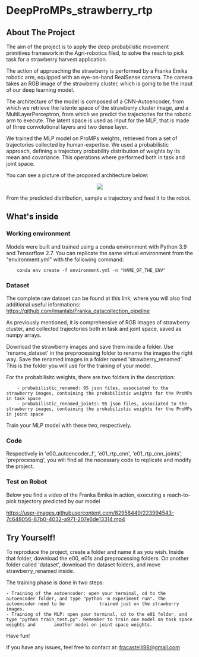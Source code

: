 # DeepProMPs_strawberry_rtp

## About The Project 

The aim of the project is to apply the deep probabilistic movement primitives framework in the Agri-robotics filed, to solve the reach to pick task for a strawberry harvest application. 

The action of approaching the strawberry is performed by a Franka Emika robotic arm, equipped with an eye-on-hand RealSense camera. The camera takes an RGB image of the strawberry cluster, which is going to be the input of our deep learning model. 

The architecture of the model is composed of a CNN-Autoencoder, from which we retrieve the latente space of the strawberry cluster image, and a MultiLayerPerceptron, from which we predict the trajectories for the robotic arm to execute. The latent space is used as input for the MLP, that is made of three convolutional layers and two dense layer. 

We trained the MLP model on ProMPs weights, retrieved from a set of trajectories collected by human-expertise. We used a probabilistic approach, defining a trajectory probability distribution of weights by its mean and covariance. This operations where performed both in task and joint space.

You can see a picture of the proposed architecture below:

<p align="center">
  <img src="https://user-images.githubusercontent.com/82958449/223677540-cab77153-1754-40e3-abbb-bac5c0ffd736.jpg" />
</p>

From the predicted distribution, sample a trajectory and feed it to the robot.

## What's inside 

### Working environment

Models were built and trained using a conda environment with Python 3.9 and Tensorflow 2.7. You can replicate the same virtual environment from the "environment.yml" with the following command:

        conda env create -f environment.yml -n "NAME_OF_THE_ENV"

### Dataset

The complete raw dataset can be found at this link, where you will also find additional useful informations: https://github.com/imanlab/Franka_datacollection_pipeline

As previously mentioned, it is comprehensive of RGB images of strawberry cluster, and collected trajectories both in task and joint space, saved as numpy arrays.

Download the strawberry images and save them inside a folder. Use 'rename_dataset' in the preprocessing folder to rename the images the right way. Save the renamed images in a folder named 'strawberry_renamed'. This is the folder you will use for the training of your model.

For the probabilisitc weights, there are two folders in the description:

        - probabilistic_renamed: 95 json files, associated to the strawberry images, containing the probabilistic weights for the ProMPs in task space
        - probabilistic_renamed_joints: 95 json files, associated to the strawberry images, containing the probabilistic weights for the ProMPs in joint space 
        
Train your MLP model with these two, respectively.

### Code 

Respectively in 'e00_autoencoder_f', 'e01_rtp_cnn', 'e01_rtp_cnn_joints', 'preprocessing', you will find all the necessary code to replicate and modify the project.

### Test on Robot

Below you find a video of the Franka Emika in action, executing a reach-to-pick trajectory predicted by our model

 https://user-images.githubusercontent.com/82958449/223994543-7c648056-87b0-4032-a971-207e6de13314.mp4

## Try Yourself!

To reproduce the project, create a folder and name it as you wish. Inside that folder, download the e00, e01s and preprocessing folders. On another folder called 'dataset', download the dataset folders, and move strawberry_renamed inside.

The training phase is done in two steps:

    - Training of the autoencoder: open your terminal, cd to the autoencoder folder, and type "python -m experiment run". The autoencoder need to be             trained just on the strawberry images.
    - Training of the MLP: open your terminal, cd to the e01 folder, and type "python train_test.py". Remember to train one model on task space weights and       another model on joint space weights.
  
Have fun!

If you have any issues, feel free to contact at: fracastelli98@gmail.com 
 




